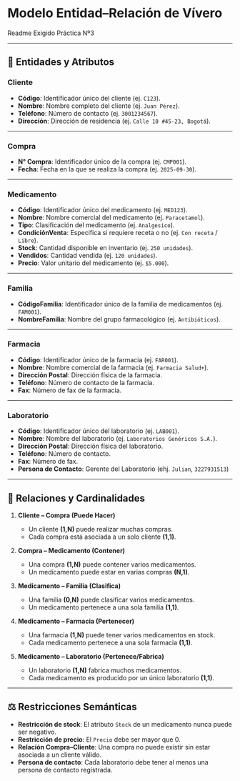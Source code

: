 # Modelo Entidad–Relación de Vívero

Readme Exigido Práctica Nº3

---

## 📌 Entidades y Atributos  

### **Cliente**  
- **Código**: Identificador único del cliente (ej. `C123`).  
- **Nombre**: Nombre completo del cliente (ej. `Juan Pérez`).  
- **Teléfono**: Número de contacto (ej. `3001234567`).  
- **Dirección**: Dirección de residencia (ej. `Calle 10 #45-23, Bogotá`).  

---

### **Compra**  
- **N° Compra**: Identificador único de la compra (ej. `CMP001`).  
- **Fecha**: Fecha en la que se realiza la compra (ej. `2025-09-30`).  

---

### **Medicamento**  
- **Código**: Identificador único del medicamento (ej. `MED123`).  
- **Nombre**: Nombre comercial del medicamento (ej. `Paracetamol`).  
- **Tipo**: Clasificación del medicamento (ej. `Analgesico`).  
- **CondiciónVenta**: Especifica si requiere receta o no (ej. `Con receta` / `Libre`).  
- **Stock**: Cantidad disponible en inventario (ej. `250 unidades`).  
- **Vendidos**: Cantidad vendida (ej. `120 unidades`).  
- **Precio**: Valor unitario del medicamento (ej. `$5.000`).  

---

### **Familia**  
- **CódigoFamilia**: Identificador único de la familia de medicamentos (ej. `FAM001`).  
- **NombreFamilia**: Nombre del grupo farmacológico (ej. `Antibióticos`).  

---

### **Farmacia**  
- **Código**: Identificador único de la farmacia (ej. `FAR001`).  
- **Nombre**: Nombre comercial de la farmacia (ej. `Farmacia Salud+`).  
- **Dirección Postal**: Dirección física de la farmacia.  
- **Teléfono**: Número de contacto de la farmacia.  
- **Fax**: Número de fax de la farmacia.  

---

### **Laboratorio**  
- **Código**: Identificador único del laboratorio (ej. `LAB001`).  
- **Nombre**: Nombre del laboratorio (ej. `Laboratorios Genéricos S.A.`).  
- **Dirección Postal**: Dirección física del laboratorio.  
- **Teléfono**: Número de contacto.  
- **Fax**: Número de fax.
- **Persona de Contacto**: Gerente del Laboratorio (ehj. `Julian`, `3227931513`)

---

## 🔗 Relaciones y Cardinalidades  

1. **Cliente – Compra (Puede Hacer)**  
   - Un cliente **(1,N)** puede realizar muchas compras.  
   - Cada compra está asociada a un solo cliente **(1,1)**.  

2. **Compra – Medicamento (Contener)**  
   - Una compra **(1,N)** puede contener varios medicamentos.  
   - Un medicamento puede estar en varias compras **(N,1)**.  

3. **Medicamento – Familia (Clasifica)**  
   - Una familia **(0,N)** puede clasificar varios medicamentos.  
   - Un medicamento pertenece a una sola familia **(1,1)**.  

4. **Medicamento – Farmacia (Pertenecer)**  
   - Una farmacia **(1,N)** puede tener varios medicamentos en stock.  
   - Cada medicamento pertenece a una sola farmacia **(1,1)**.  

5. **Medicamento – Laboratorio (Pertenece/Fabrica)**  
   - Un laboratorio **(1,N)** fabrica muchos medicamentos.  
   - Cada medicamento es producido por un único laboratorio **(1,1)**.  


---

## ⚖️ Restricciones Semánticas  

- **Restricción de stock**: El atributo `Stock` de un medicamento nunca puede ser negativo.  
- **Restricción de precio**: El `Precio` debe ser mayor que 0.  
- **Relación Compra–Cliente**: Una compra no puede existir sin estar asociada a un cliente válido.  
- **Persona de contacto**: Cada laboratorio debe tener al menos una persona de contacto registrada.  

